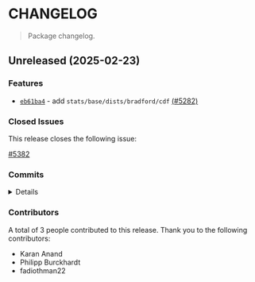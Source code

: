 # CHANGELOG

> Package changelog.

<section class="release" id="unreleased">

## Unreleased (2025-02-23)

<section class="features">

### Features

-   [`eb61ba4`](https://github.com/stdlib-js/stdlib/commit/eb61ba42a289f290c5500d0e0eacfca960c44700) - add `stats/base/dists/bradford/cdf` [(#5282)](https://github.com/stdlib-js/stdlib/pull/5282)

</section>

<!-- /.features -->

<section class="issues">

### Closed Issues

This release closes the following issue:

[#5382](https://github.com/stdlib-js/stdlib/issues/5382)

</section>

<!-- /.issues -->

<section class="commits">

### Commits

<details>

-   [`0622cf1`](https://github.com/stdlib-js/stdlib/commit/0622cf1018078943f26ea1cdadefc448f0038649) - **docs:** fix line wrapping [(#5389)](https://github.com/stdlib-js/stdlib/pull/5389) _(by fadiothman22)_
-   [`eb61ba4`](https://github.com/stdlib-js/stdlib/commit/eb61ba42a289f290c5500d0e0eacfca960c44700) - **feat:** add `stats/base/dists/bradford/cdf` [(#5282)](https://github.com/stdlib-js/stdlib/pull/5282) _(by Karan Anand, Philipp Burckhardt)_

</details>

</section>

<!-- /.commits -->

<section class="contributors">

### Contributors

A total of 3 people contributed to this release. Thank you to the following contributors:

-   Karan Anand
-   Philipp Burckhardt
-   fadiothman22

</section>

<!-- /.contributors -->

</section>

<!-- /.release -->

